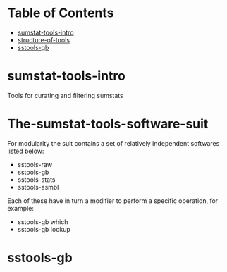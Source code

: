 
# Table of Contents
* [sumstat-tools-intro](#sumstat-tools-intro)
* [structure-of-tools](#structure-of-tools)
* [sstools-gb](#sstools-gb)

# <a name="sumstat-tools-intro"></a>sumstat-tools-intro
Tools for curating and filtering sumstats

# <a name="The-sumstat-tools-software-suit"></a>The-sumstat-tools-software-suit
For modularity the suit contains a set of relatively independent softwares listed below:

* sstools-raw
* sstools-gb
* sstools-stats
* sstools-asmbl

Each of these have in turn a modifier to perform a specific operation, for example:

* sstools-gb which
* sstools-gb lookup

# <a name="sstools-gb"></a>sstools-gb


